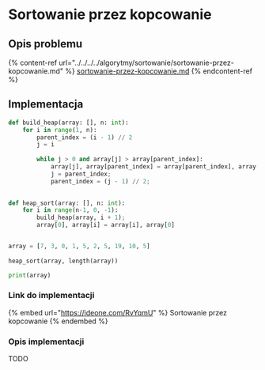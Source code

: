 # Sortowanie przez kopcowanie

## Opis problemu

{% content-ref url="../../../../algorytmy/sortowanie/sortowanie-przez-kopcowanie.md" %}
[sortowanie-przez-kopcowanie.md](../../../../algorytmy/sortowanie/sortowanie-przez-kopcowanie.md)
{% endcontent-ref %}

## Implementacja

```python
def build_heap(array: [], n: int):
    for i in range(1, n):
        parent_index = (i - 1) // 2
        j = i
        
        while j > 0 and array[j] > array[parent_index]:
            array[j], array[parent_index] = array[parent_index], array[j]
            j = parent_index;
            parent_index = (j - 1) // 2;
            

def heap_sort(array: [], n: int):
    for i in range(n-1, 0, -1):
        build_heap(array, i + 1);
        array[0], array[i] = array[i], array[0]


array = [7, 3, 0, 1, 5, 2, 5, 19, 10, 5]
    
heap_sort(array, length(array))

print(array)
```

### Link do implementacji

{% embed url="https://ideone.com/RvYqmU" %}
Sortowanie przez kopcowanie
{% endembed %}

### Opis implementacji

TODO
